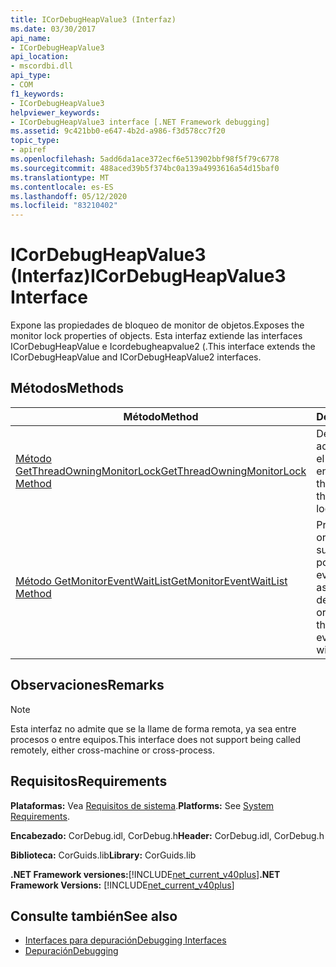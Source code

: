 ```yaml
---
title: ICorDebugHeapValue3 (Interfaz)
ms.date: 03/30/2017
api_name:
- ICorDebugHeapValue3
api_location:
- mscordbi.dll
api_type:
- COM
f1_keywords:
- ICorDebugHeapValue3
helpviewer_keywords:
- ICorDebugHeapValue3 interface [.NET Framework debugging]
ms.assetid: 9c421bb0-e647-4b2d-a986-f3d578cc7f20
topic_type:
- apiref
ms.openlocfilehash: 5add6da1ace372ecf6e513902bbf98f5f79c6778
ms.sourcegitcommit: 488aced39b5f374bc0a139a4993616a54d15baf0
ms.translationtype: MT
ms.contentlocale: es-ES
ms.lasthandoff: 05/12/2020
ms.locfileid: "83210402"
---
```

# <a name="icordebugheapvalue3-interface"></a><span data-ttu-id="3bb91-102">ICorDebugHeapValue3 (Interfaz)</span><span class="sxs-lookup"><span data-stu-id="3bb91-102">ICorDebugHeapValue3 Interface</span></span>
<span data-ttu-id="3bb91-103">Expone las propiedades de bloqueo de monitor de objetos.</span><span class="sxs-lookup"><span data-stu-id="3bb91-103">Exposes the monitor lock properties of objects.</span></span> <span data-ttu-id="3bb91-104">Esta interfaz extiende las interfaces ICorDebugHeapValue e Icordebugheapvalue2 (.</span><span class="sxs-lookup"><span data-stu-id="3bb91-104">This interface extends the ICorDebugHeapValue and ICorDebugHeapValue2 interfaces.</span></span>  
  
## <a name="methods"></a><span data-ttu-id="3bb91-105">Métodos</span><span class="sxs-lookup"><span data-stu-id="3bb91-105">Methods</span></span>  
  
|<span data-ttu-id="3bb91-106">Método</span><span class="sxs-lookup"><span data-stu-id="3bb91-106">Method</span></span>|<span data-ttu-id="3bb91-107">Descripción</span><span class="sxs-lookup"><span data-stu-id="3bb91-107">Description</span></span>|  
|------------|-----------------|  
|[<span data-ttu-id="3bb91-108">Método GetThreadOwningMonitorLock</span><span class="sxs-lookup"><span data-stu-id="3bb91-108">GetThreadOwningMonitorLock Method</span></span>](icordebugheapvalue3-getthreadowningmonitorlock-method.md)|<span data-ttu-id="3bb91-109">Devuelve el subproceso administrado que posee el bloqueo de monitor en este objeto.</span><span class="sxs-lookup"><span data-stu-id="3bb91-109">Returns the managed thread that owns the monitor lock on this object.</span></span>|  
|[<span data-ttu-id="3bb91-110">Método GetMonitorEventWaitList</span><span class="sxs-lookup"><span data-stu-id="3bb91-110">GetMonitorEventWaitList Method</span></span>](icordebugheapvalue3-getmonitoreventwaitlist-method.md)|<span data-ttu-id="3bb91-111">Proporciona una lista ordenada de subprocesos que se ponen en cola en el evento que está asociado a un bloqueo de monitor.</span><span class="sxs-lookup"><span data-stu-id="3bb91-111">Provides an ordered list of threads that are queued on the event that is associated with a monitor lock.</span></span>|  
  
## <a name="remarks"></a><span data-ttu-id="3bb91-112">Observaciones</span><span class="sxs-lookup"><span data-stu-id="3bb91-112">Remarks</span></span>  
  
> [!NOTE]
> <span data-ttu-id="3bb91-113">Esta interfaz no admite que se la llame de forma remota, ya sea entre procesos o entre equipos.</span><span class="sxs-lookup"><span data-stu-id="3bb91-113">This interface does not support being called remotely, either cross-machine or cross-process.</span></span>  
  
## <a name="requirements"></a><span data-ttu-id="3bb91-114">Requisitos</span><span class="sxs-lookup"><span data-stu-id="3bb91-114">Requirements</span></span>  
 <span data-ttu-id="3bb91-115">**Plataformas:** Vea [Requisitos de sistema](../../get-started/system-requirements.md).</span><span class="sxs-lookup"><span data-stu-id="3bb91-115">**Platforms:** See [System Requirements](../../get-started/system-requirements.md).</span></span>  
  
 <span data-ttu-id="3bb91-116">**Encabezado:** CorDebug.idl, CorDebug.h</span><span class="sxs-lookup"><span data-stu-id="3bb91-116">**Header:** CorDebug.idl, CorDebug.h</span></span>  
  
 <span data-ttu-id="3bb91-117">**Biblioteca:** CorGuids.lib</span><span class="sxs-lookup"><span data-stu-id="3bb91-117">**Library:** CorGuids.lib</span></span>  
  
 <span data-ttu-id="3bb91-118">**.NET Framework versiones:**[!INCLUDE[net_current_v40plus](../../../../includes/net-current-v40plus-md.md)]</span><span class="sxs-lookup"><span data-stu-id="3bb91-118">**.NET Framework Versions:** [!INCLUDE[net_current_v40plus](../../../../includes/net-current-v40plus-md.md)]</span></span>  
  
## <a name="see-also"></a><span data-ttu-id="3bb91-119">Consulte también</span><span class="sxs-lookup"><span data-stu-id="3bb91-119">See also</span></span>

- [<span data-ttu-id="3bb91-120">Interfaces para depuración</span><span class="sxs-lookup"><span data-stu-id="3bb91-120">Debugging Interfaces</span></span>](debugging-interfaces.md)
- [<span data-ttu-id="3bb91-121">Depuración</span><span class="sxs-lookup"><span data-stu-id="3bb91-121">Debugging</span></span>](index.md)
